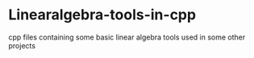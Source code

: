 # Linearalgebra-tools-in-cpp
cpp files containing some basic linear algebra tools used in some other projects
